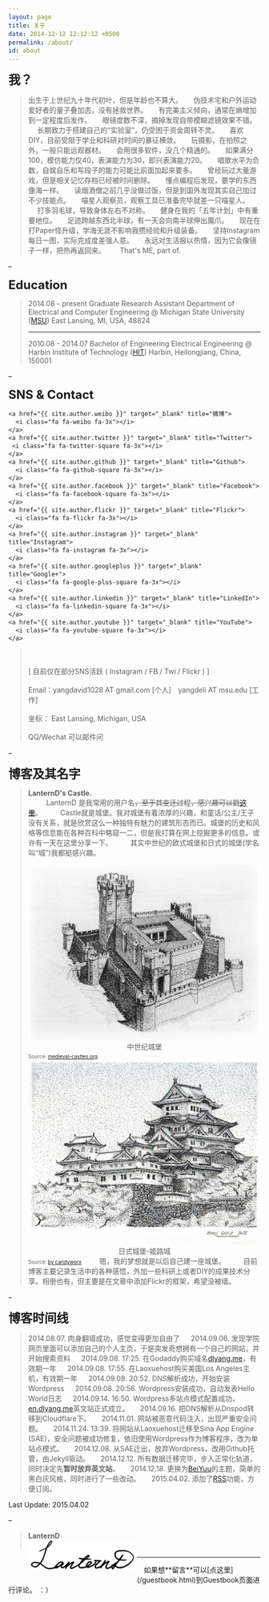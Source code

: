```yaml
---
layout: page
title: 关于
date: 2014-12-12 12:12:12 +0500
permalink: /about/
id: about
---
```

<strong><font size="5">我？</font></strong>

> 
>  出生于上世纪九十年代初叶，但是年龄也不算大。 
> 　 
>  伪技术宅和户外运动爱好者的量子叠加态，没有拯救世界。 
>  　 
>  有完美主义倾向，通常在熵增加到一定程度后发作。 
>  　 
>  眼镜度数不深，摘掉发现自带模糊滤镜效果不错。 
>  　 
>  长期致力于搭建自己的“实验室”，仍受困于资金周转不灵。 
>  　 
>  喜欢DIY，目前受阻于学业和科研对时间的暴征横敛。 
>  　 
>  玩摄影，在拍照之外，一般只能远观器材。 
>  　 
>  会用很多软件，没几个精通的。 
>  　 
>  如果满分100，模仿能力仅40，表演能力为30，即兴表演能力20。 
>  　 
>  唱歌水平为负数，自娱自乐和写段子的能力可能比前面加起来要多。 
>  　 
>  曾经玩过大量游戏，但是相关记忆存档已经被时间删除。 
>  　 
>  懂点编程后发现，要学的东西像海一样。 
>  　 
>  读烟酒僧之前几乎没做过饭，但是到国外发现其实自己加过不少技能点。 
>  　 
>  喵星人观察员，观察工具已准备完毕就差一只喵星人。 
>  　 
>  打多羽毛球，导致身体左右不对称。 
>  　 
>  健身在我的「五年计划」中有重要地位。 
>  　 
>  足迹跨越东西北半球，有一天会向南半球伸出魔爪。 
>  　 
>  现在在打Paper怪升级，学海无涯不影响我攒经验和升级装备。 
>  　 
>  坚持Instagram每日一图，实际完成度差强人意。
>  　 
>  永远对生活报以热情，因为它会像镜子一样，把热再返回来。　
>  　 
>  That's ME, part of. 
>  　 

– 

<strong><font size="5">Education</font></strong>

> 
>  2014.08 - present 
>  Graduate Research Assistant 
>  Department of Electrical and Computer Engineering 
>  @ Michigan State University (<a href="http://www.msu.edu">MSU</a>) 
>  East Lansing, MI, USA, 48824
>  
>  <hr>
>  
>  2010.08 - 2014.07 
>  Bachelor of Engineering 
>  Electrical Engineering 
>  @ Harbin Institute of Technology (<a href="http://www.hit.edu.cn">HIT</a>) 
>  Harbin, Heilongjiang, China, 150001

– 

<strong><font size="5">SNS &amp; Contact</font></strong>

>  <p class="about-icon">
    <a href="{{ site.author.weibo }}" target="_blank" title="微博">
      <i class="fa fa-weibo fa-3x"></i>
    </a>  
    <a href="{{ site.author.twitter }}" target="_blank" title="Twitter">
     <i class="fa fa-twitter-square fa-3x"></i>
    </a>  
    <a href="{{ site.author.github }}" target="_blank" title="Github">
      <i class="fa fa-github-square fa-3x"></i>
    </a>  
    <a href="{{ site.author.facebook }}" target="_blank" title="Facebook">
      <i class="fa fa-facebook-square fa-3x"></i>
    </a>  
    <a href="{{ site.author.flickr }}" target="_blank" title="Flickr">
      <i class="fa fa-flickr fa-3x"></i>
    </a>  
    <a href="{{ site.author.instagram }}" target="_blank" title="Instagram">
      <i class="fa fa-instagram fa-3x"></i>
    </a>  
    <a href="{{ site.author.googleplus }}" target="_blank" title="Google+">
      <i class="fa fa-google-plus-square fa-3x"></i>
    </a>  
    <a href="{{ site.author.linkedin }}" target="_blank" title="LinkedIn">
      <i class="fa fa-linkedin-square fa-3x"></i>
    </a>
    <a href="{{ site.author.youtube }}" target="_blank" title="YouTube">
      <i class="fa fa-youtube-square fa-3x"></i>
    </a>  
>  <br><br>
>  [ 目前仅在部分SNS活跃 ( Instagram / FB / Twi / Flickr ) ]
>    　<br><br>
>  Email：yangdavid1028 AT gmail.com [个人]　yangdeli AT msu.edu [工作]
>    　 <br><br>
>  坐标： East Lansing, Michigan, USA
>    　 <br><br>
>  QQ/Wechat 可以邮件问</p>

– 

<strong><font size="5">博客及其名字</font></strong>

>  <strong>LanternD's Castle.</strong>  
>  　 
> 　 LanternD 是我常用的用户名<del>，至于其变迁过程，感兴趣可以戳<a href="x">这里</a></del>。 
>  　 
>  　Castle就是城堡。我对城堡有着浓厚的兴趣，和童话/公主/王子没有关系，就是欣赏这么一种独特有魅力的建筑形态而已。城堡的历史和风格等信息能在各种百科中略窥一二，但是我打算在网上挖掘更多的信息。或许有一天在这里分享一下。
>  　 
>  　其实中世纪的欧式城堡和日式的城堡(学名叫“城”)我都挺感兴趣。
>  　 
>  <center> <img src="/img/medieval-castle-drawing.png" alt="Castle" title="Medieval Castle">
>  中世纪城堡</center> 
>  <font size="1">Source: <a href="http://www.medieval-castles.org/pictures/great_castle_drawing.htm">medieval-castles.org</a></font>
>  <center> <img src="/img/Himeji-Castle.png" alt="Japanese-Castle" title="Japanese Castle">
>  日式城堡-姬路城</center> 
>  <font size="1">Source: <a href="http://imgarcade.com/1/japanese-castle-drawing/">by candyworx</a></font>
>  　 
>  　嗯，我的梦想就是以后自己建一座城堡。
>  　 
>  　目前博客主要记录生活中的各种感悟，外加一些科研上或者DIY的成果技术分享。相册也有，但主要是在文章中添加Flickr的框架，希望没被墙。


– 

<strong><font size="5">博客时间线</font></strong>

> 
>  2014.08.07. 肉身翻墙成功，感觉变得更加自由了
>  　 
>  2014.09.06. 发现学院网页里面可以添加自己的个人主页，于是突发奇想拥有一个自己的网站，并开始搜索资料
>  　 
>  2014.09.08. 17:25. 在Godaddy购买域名<a href="http://dlyang.me">dlyang.me</a>，有效期一年
>  　 
>  2014.09.08. 17:55. 在Laoxuehost购买美国Los Angeles主机，有效期一年
>  　 
>  2014.09.08. 20:52. DNS解析成功，开始安装Wordpress
>  　 
>  2014.09.08. 20:56. Wordpress安装成功，自动发表Hello World日志
>  　 
>  2014.09.14. 16:50. Wordpress多站点模式配置成功，<a href="http://en.dlyang.me">en.dlyang.me</a>英文站正式成立。
>  　 
>  2014.09.16. 把DNS解析从Dnspod转移到Cloudflare下。
>  　 
>  2014.11.01. 网站被恶意代码注入，出现严重安全问题。
>  　 
>  2014.11.24. 13:39. 将网站从Laoxuehost迁移至Sina App Engine (SAE)，安全问题被成功修复，依旧使用Wordpress作为博客程序，改为单站点模式。
>  　 
>  2014.12.08. 从SAE迁出，放弃Wordpress，改用Github托管，由Jekyll驱动。 
>  　 
>  2014.12.12. 所有数据迁移完毕，步入正常化轨道，同时决定先**暂时放弃英文站**。 
>  　 
>  2014.12.18. 更换为<a href="http://BeiYuu.com">BeiYuu</a>的主题，简单的黑白灰风格，同时进行了一些改动。 
>  　 
>  2015.04.02. 添加了[RSS]({{site.url}}/rss.xml)功能，方便订阅。

Last Update: 2015.04.02

–

>  <strong>LanternD</strong>  
>  <img align="left" src="/img/LanternD_Logo.png" style="margin-bottom:10px;" width="217px" height="60px" alt="LanternD_Logo" title="LanternD's Signature">
>   　
>   　


<hr>
　如果想**留言**可以[点这里](/guestbook.html)到Guestbook页面进行评论。 ：）
